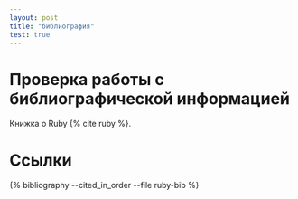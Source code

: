 ```yaml
---
layout: post
title: "библиография"
test: true
---
```


# Проверка работы с библиографической информацией

Книжка о Ruby {% cite ruby %}.

# Ссылки

<div class="bib">
{% bibliography --cited_in_order --file ruby-bib %}
</div>
